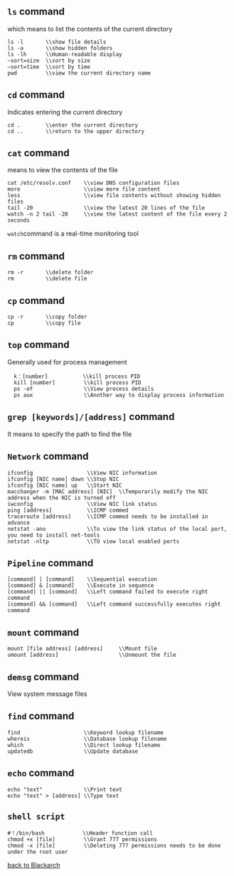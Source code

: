 ## `ls` command
which means to list the contents of the current directory

    ls -l       \\show file details
    ls -a       \\show hidden folders
    ls -lh      \\Human-readable display
    —sort=size  \\sort by size
    —sort=time  \\sort by time
    pwd         \\view the current directory name

## `cd` command
Indicates entering the current directory

    cd .        \\enter the current directory
    cd ..       \\return to the upper directory

## `cat` command
means to view the contents of the file

    cat /etc/resolv.conf    \\view DNS configuration files
    more                    \\view more file content
    less                    \\view file contents without showing hidden files
    tail -20                \\view the latest 20 lines of the file
    watch -n 2 tail -20     \\view the latest content of the file every 2 seconds
`watch`command is a real-time monitoring tool

## `rm` command

    rm -r       \\delete folder
    rm          \\delete file
    
## `cp` command
    cp -r       \\copy folder
    cp          \\copy file
    
## `top` command
Generally used for process management

      k：[number]           \\kill process PID
      kill [number]         \\kill process PID
      ps -ef                \\View process details
      ps aux                \\Another way to display process information
      
## `grep [keywords]/[address]` command
It means to specify the path to find the file

## `Network` command
    ifconfig                 \\View NIC information
    ifconfig [NIC name] down \\Stop NIC
    ifconfig [NIC name] up   \\Start NIC
    macchanger -m [MAC address] [NIC]  \\Temporarily modify the NIC address when the NIC is turned off
    iwconfig                 \\View NIC link status
    ping [address]           \\ICMP commed
    traceroute [address]     \\ICMP commed needs to be installed in advance
    netstat -ano             \\To view the link status of the local port, you need to install net-tools
    netstat -nltp            \\TO view local enabled ports
    
## `Pipeline` command
    [command] | [command]    \\Sequential execution
    [command] & [command]    \\Execute in sequence
    [command] || [command]   \\Left command failed to execute right command
    [command] && [command]   \\Left command successfully executes right command

## `mount` command
    mount [file address] [address]     \\Mount file
    umount [address]                   \\Unmount the file

## `demsg` command
View system message files

## `find` command
    find                    \\Keyword lookup filename
    whereis                 \\Database lookup filename
    which                   \\Direct lookup filename
    updatedb                \\Update database

## `echo` command
    echo "text"             \\Print text
    echo "text" > [address] \\Type text

## `shell script`
    #！/bin/bash            \\Header function call
    chmod +x [file]         \\Grant 777 permissions
    chmod -x [file]         \\Deleting 777 permissions needs to be done under the root user

[back to Blackarch](https://github.com/pro1tocol/Linux-Novice-Function-1.0.2/tree/main/Blackarch)
